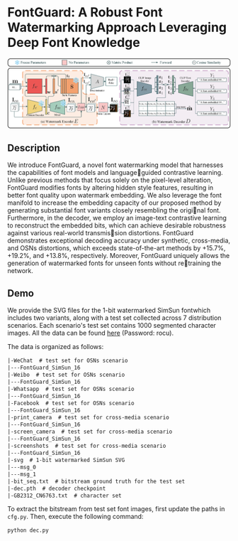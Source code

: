# FontGuard: A Robust Font Watermarking Approach Leveraging Deep Font Knowledge

![Model Overview](./img/model_overview.png)
 
## Description   
We introduce FontGuard, a novel font watermarking
model that harnesses the capabilities of font models and languageguided contrastive learning. Unlike previous methods that focus
solely on the pixel-level alteration, FontGuard modifies fonts by
altering hidden style features, resulting in better font quality
upon watermark embedding. We also leverage the font manifold
to increase the embedding capacity of our proposed method by
generating substantial font variants closely resembling the original font. Furthermore, in the decoder, we employ an image-text
contrastive learning to reconstruct the embedded bits, which can
achieve desirable robustness against various real-world transmission distortions. FontGuard demonstrates exceptional decoding
accuracy under synthetic, cross-media, and OSNs distortions,
which exceeds state-of-the-art methods by +15.7%, +19.2%, and
+13.8%, respectively. Moreover, FontGuard uniquely allows the
generation of watermarked fonts for unseen fonts without retraining the network.   

## Demo  
We provide the SVG files for the 1-bit watermarked SimSun fontwhich includes two variants, along with a test set collected across 7 distribution scenarios. Each scenario's test set contains 1000 segmented character images.
All the data can be found [here](https://pan.baidu.com/s/1n8z7o1pPgJpfsHl5hXP-5w?pwd=rocu) (Password: rocu).  

The data is organized as follows:  
```
|-WeChat  # test set for OSNs scenario
|---FontGuard_SimSun_16
|-Weibo  # test set for OSNs scenario
|---FontGuard_SimSun_16
|-Whatsapp  # test set for OSNs scenario
|---FontGuard_SimSun_16
|-Facebook  # test set for OSNs scenario
|---FontGuard_SimSun_16
|-print_camera  # test set for cross-media scenario
|---FontGuard_SimSun_16
|-screen_camera  # test set for cross-media scenario
|---FontGuard_SimSun_16
|-screenshots  # test set for cross-media scenario
|---FontGuard_SimSun_16
|-svg  # 1-bit watermarked SimSun SVG
|---msg_0
|---msg_1
|-bit_seq.txt  # bitstream ground truth for the test set
|-dec.pth  # decoder checkpoint
|-GB2312_CN6763.txt  # character set
```

To extract the bitstream from test set font images, first update the paths in `cfg.py`. Then, execute the following command:
```bash
python dec.py
```   
 
